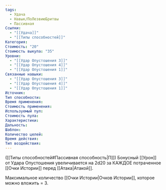 ```yaml
---
tags:
  - Удача
  - Навык/ПоЛезвиюБритвы
  - Пассивная
Ссылки:
  - "[[Удача]]"
  - "[[Типы способностей]]"
Категория: 
Стоимость: "20"
Стоимость выкупа: "35"
Уровни:
  - "[[Удар Опустошения 3]]"
  - "[[Удар Опустошения 4]]"
  - "[[Удар Опустошения 1]]"
Связанные навыки:
  - "[[Удар Опустошения 3]]"
  - "[[Удар Опустошения 4]]"
  - "[[Удар Опустошения 1]]"
Источник:
Тип способности:
Время применения:
Стоимость применения:
Используемый пул:
Стоимость пула:
Характеристики:
Дальность:
Шаблон:
Количество целей:
Время действия:
Тип воздействия:
---
```

([[Типы способностей#Пассивная способность|П]]) Бонусный [[Урон]] от Удара Опустошения увеличивается на 2d20 за КАЖДОЕ потраченное [[Очки Истории]] перед [[Атака|Атакой]].

Максимальное количество [[Очки Истории|Очков Истории]], которое можно вложить = 3. 